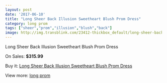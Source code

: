 ```yaml
---
layout: post
date: '2017-06-10'
title: "Long Sheer Back Illusion Sweetheart Blush Prom Dress"
category: long prom
tags: ["sheer","prom","illusion","blush","back"]
image: http://img.transblink.com/23412-thickbox_default/long-sheer-back-illusion-sweetheart-blush-prom-dress.jpg
---
```

Long Sheer Back Illusion Sweetheart Blush Prom Dress

On Sales: **$315.99**
<a href="https://www.transblink.com/en/long-prom/7410-long-sheer-back-illusion-sweetheart-blush-prom-dress.html"><amp-img layout="responsive" width="600" height="600" src="//img.transblink.com/23412-thickbox_default/long-sheer-back-illusion-sweetheart-blush-prom-dress.jpg" alt="Long Sheer Back Illusion Sweetheart Blush Prom Dress 0" /></a>
<a href="https://www.transblink.com/en/long-prom/7410-long-sheer-back-illusion-sweetheart-blush-prom-dress.html"><amp-img layout="responsive" width="600" height="600" src="//img.transblink.com/23416-thickbox_default/long-sheer-back-illusion-sweetheart-blush-prom-dress.jpg" alt="Long Sheer Back Illusion Sweetheart Blush Prom Dress 1" /></a>
<a href="https://www.transblink.com/en/long-prom/7410-long-sheer-back-illusion-sweetheart-blush-prom-dress.html"><amp-img layout="responsive" width="600" height="600" src="//img.transblink.com/23415-thickbox_default/long-sheer-back-illusion-sweetheart-blush-prom-dress.jpg" alt="Long Sheer Back Illusion Sweetheart Blush Prom Dress 2" /></a>
<a href="https://www.transblink.com/en/long-prom/7410-long-sheer-back-illusion-sweetheart-blush-prom-dress.html"><amp-img layout="responsive" width="600" height="600" src="//img.transblink.com/23414-thickbox_default/long-sheer-back-illusion-sweetheart-blush-prom-dress.jpg" alt="Long Sheer Back Illusion Sweetheart Blush Prom Dress 3" /></a>
<a href="https://www.transblink.com/en/long-prom/7410-long-sheer-back-illusion-sweetheart-blush-prom-dress.html"><amp-img layout="responsive" width="600" height="600" src="//img.transblink.com/23413-thickbox_default/long-sheer-back-illusion-sweetheart-blush-prom-dress.jpg" alt="Long Sheer Back Illusion Sweetheart Blush Prom Dress 4" /></a>

Buy it: [Long Sheer Back Illusion Sweetheart Blush Prom Dress](https://www.transblink.com/en/long-prom/7410-long-sheer-back-illusion-sweetheart-blush-prom-dress.html "Long Sheer Back Illusion Sweetheart Blush Prom Dress")

View more: [long prom](https://www.transblink.com/en/58-long-prom "long prom")